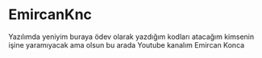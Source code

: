 # EmircanKnc
Yazılımda yeniyim buraya ödev olarak yazdığım kodları atacağım kimsenin işine yaramıyacak ama olsun bu arada Youtube kanalım Emircan Konca
